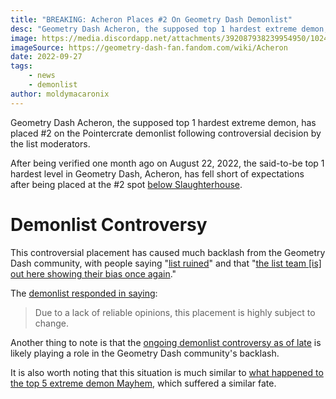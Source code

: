 ```yaml
---
title: "BREAKING: Acheron Places #2 On Geometry Dash Demonlist"
desc: "Geometry Dash Acheron, the supposed top 1 hardest extreme demon, has placed #2 on the Pointercrate demonlist following controversial decision by the list moderators."
image: https://media.discordapp.net/attachments/392087938239954950/1024175963375935548/IMG_0355.webp
imageSource: https://geometry-dash-fan.fandom.com/wiki/Acheron
date: 2022-09-27
tags:
    - news
    - demonlist
author: moldymacaronix 
---
```


Geometry Dash Acheron, the supposed top 1 hardest extreme demon, has placed #2 on the Pointercrate demonlist following controversial decision by the list moderators.

After being verified one month ago on August 22, 2022, the said-to-be top 1 hardest level in Geometry Dash, Acheron, has fell short of expectations after being placed at the #2 spot [below Slaughterhouse](/posts/geometry-dash-slaughterhouse-top-1).

# Demonlist Controversy

This controversial placement has caused much backlash from the Geometry Dash community, with people saying "[list ruined](https://twitter.com/fakedenni/status/1574607466460901377)" and that "[the list team [is] out here showing their bias once again](https://twitter.com/prolix64_/status/1574609492083412993)."

The [demonlist responded in saying](https://twitter.com/demonlistgd/status/1574606906668490752):

> Due to a lack of reliable opinions, this placement is highly subject to change.

Another thing to note is that the [ongoing demonlist controversy as of late](/posts/geometry-dash-the-problem-with-the-demonlist/) is likely playing a role in the Geometry Dash community's backlash.

It is also worth noting that this situation is much similar to [what happened to the top 5 extreme demon Mayhem](/posts/geometry-dash-mayhem-places-top-10-in-demonlist/), which suffered a similar fate.
